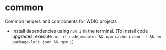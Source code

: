 # common
Common helpers and components for WDIO projects

- Install dependencies using `npm i` in the terminal.
(To install code upgrades, execute `rm -rf node_modules && npm cache clean -f && rm package-lock.json && npm i`)